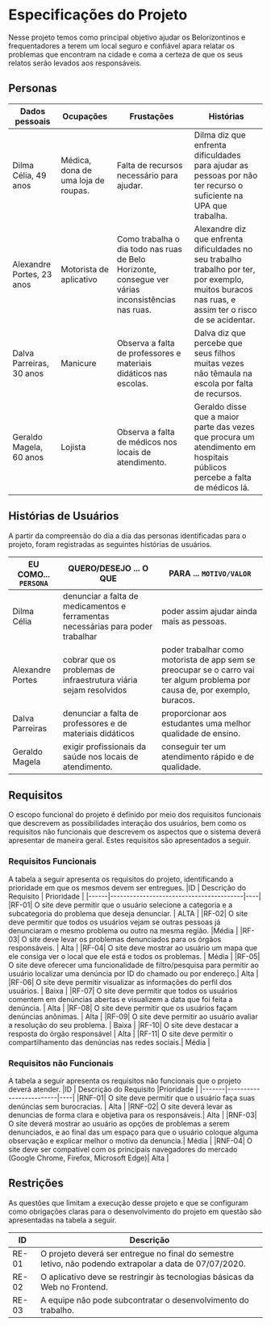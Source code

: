 # Especificações do Projeto

  Nesse projeto temos como principal objetivo ajudar os Belorizontinos e frequentadores a terem um local seguro e confiável apara relatar os problemas que encontram na cidade e coma a certeza de que os seus relatos serão levados aos responsáveis. 

## Personas

|Dados pessoais|Ocupações           |Frustações                    |Histórias
|--------------|--------------------|------------------------------|---------------------------------------------
| Dilma Célia, 49 anos  | Médica, dona de uma loja de roupas.   | Falta de recursos necessário para ajudar. | Dilma diz que enfrenta dificuldades para ajudar as pessoas por não ter recurso o suficiente na UPA que trabalha. |
| Alexandre Portes, 23 anos | Motorista de aplicativo | Como trabalha o dia todo nas ruas de Belo Horizonte, consegue ver várias inconsistências nas ruas. | Alexandre diz que enfrenta dificuldades no seu trabalho trabalho por ter, por exemplo, muitos buracos nas ruas, e assim ter o risco de se acidentar. |
|Dalva Parreiras, 30 anos | Manicure | Observa a falta de professores e materiais didáticos nas escolas. | Dalva diz que percebe que seus filhos muitas vezes não têmaula na escola por falta de recursos.
|  Geraldo Magela,  60 anos | Lojista | Observa a falta de médicos nos locais de atendimento. | Geraldo disse que a maior parte das vezes que procura um atendimento em hospitais públicos percebe a falta de médicos lá.



## Histórias de Usuários

A partir da compreensão do dia a dia das personas identificadas para o projeto, foram registradas as seguintes histórias de usuários.

|EU COMO... `PERSONA`| QUERO/DESEJO ... O QUE |PARA ... `MOTIVO/VALOR`                 |
|--------------------|------------------------------------|----------------------------------------|
| Dilma Célia | denunciar a falta de medicamentos e ferramentas necessárias para poder trabalhar | poder assim ajudar ainda mais as pessoas.|
| Alexandre Portes | cobrar que os problemas de infraestrutura viária sejam resolvidos | poder trabalhar como motorista de app sem se preocupar se o carro vai ter algum problema por causa de, por exemplo, buracos. |
|Dalva Parreiras | denunciar a falta de professores e de materiais didáticos | proporcionar aos estudantes uma melhor qualidade de ensino. |
|Geraldo Magela | exigir profissionais da saúde nos locais de atendimento. | conseguir ter um atendimento rápido e de qualidade. |


## Requisitos

O escopo funcional do projeto é definido por meio dos requisitos funcionais que descrevem as possibilidades interação dos usuários, bem como os requisitos não funcionais que descrevem os aspectos que o sistema deverá apresentar de maneira geral. Estes requisitos são apresentados a seguir.

### Requisitos Funcionais
A tabela a seguir apresenta os requisitos do projeto, identificando a prioridade em que os mesmos devem ser entregues.
|ID    | Descrição do Requisito  | Prioridade |
|------|-----------------------------------------|----|
|RF-01| O site deve permitir que o usuário selecione a categoria e a subcategoria do problema que deseja denunciar. | ALTA | 
|RF-02| O site deve permitir que todos os usuários vejam se outras pessoas já denunciaram o mesmo problema ou outro na mesma região. |Média |
|RF-03| O site deve levar os problemas denunciados para os órgãos responsáveis. | Alta |
|RF-04| O site deve mostrar ao usuário um mapa que ele consiga ver o local que ele está e todos os problemas. | Média |
|RF-05| O site deve oferecer uma funcionalidade de filtro/pesquisa para permitir ao usuário localizar uma denúncia por ID do chamado ou por endereço.| Alta |
|RF-06| O site deve permitir visualizar as informações do perfil dos usuários. | Baixa |
|RF-07| O site deve permitir que todos os usuários comentem em denúncias abertas e visualizem a data que foi feita a denúncia. | Alta |
|RF-08| O site deve permitir que os usuários façam denúncias anônimas. | Alta |
|RF-09| O site deve permitir ao usuário avaliar a resolução do seu problema. | Baixa |
|RF-10| O site deve destacar a resposta do órgão responsável | Alta | 
|RF-11| O site deve permitir o compartilhamento das denúncias nas redes sociais.| Média |


### Requisitos não Funcionais
A tabela a seguir apresenta os requisitos não funcionais que o projeto deverá atender.
|ID     | Descrição do Requisito  |Prioridade |
|-------|-------------------------|----|
|RNF-01| O site deve permitir que o usuário faça suas denúncias sem burocracias. | Alta | 
|RNF-02| O site deverá levar as denuncias de forma clara e objetiva para os responsáveis.| Alta |
|RNF-03| O site deverá mostrar ao usuário as opções de problemas a serem denunciados, e ao final das um espaço para que o usuário coloque alguma observação e explicar melhor o motivo da denuncia.| Média | 
|RNF-04| O site deve ser compatível com os principais navegadores do mercado (Google Chrome, Firefox, Microsoft Edge)| Alta | 


## Restrições

As questões que limitam a execução desse projeto e que se configuram como obrigações claras para o desenvolvimento do projeto em questão são apresentadas na tabela a seguir.

|ID| Descrição                                             |
|--|-------------------------------------------------------|
|RE-01| O projeto deverá ser entregue no final do semestre letivo, não podendo extrapolar a data de 07/07/2020. |
|RE-02| O aplicativo deve se restringir às tecnologias básicas da Web no Frontend.| 
|RE-03| A equipe não pode subcontratar o desenvolvimento do trabalho. |


